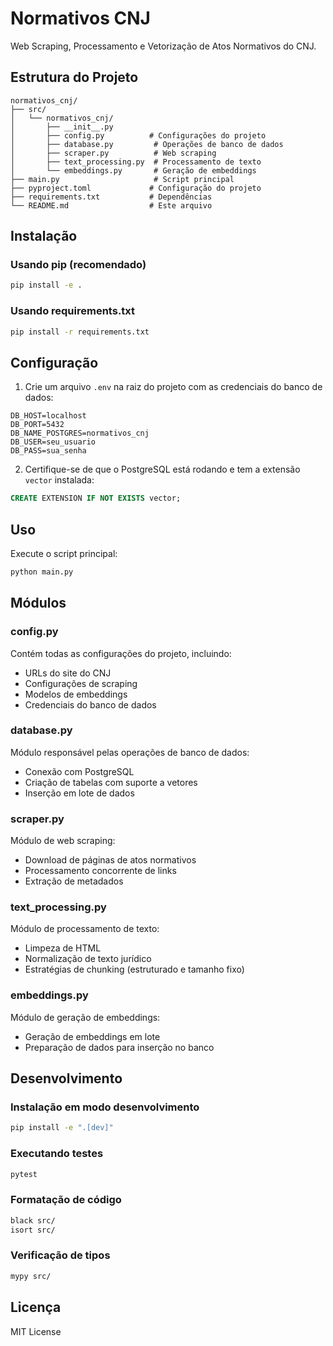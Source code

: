 # Normativos CNJ

Web Scraping, Processamento e Vetorização de Atos Normativos do CNJ.

## Estrutura do Projeto

```
normativos_cnj/
├── src/
│   └── normativos_cnj/
│       ├── __init__.py
│       ├── config.py          # Configurações do projeto
│       ├── database.py         # Operações de banco de dados
│       ├── scraper.py          # Web scraping
│       ├── text_processing.py  # Processamento de texto
│       └── embeddings.py       # Geração de embeddings
├── main.py                     # Script principal
├── pyproject.toml             # Configuração do projeto
├── requirements.txt           # Dependências
└── README.md                  # Este arquivo
```

## Instalação

### Usando pip (recomendado)

```bash
pip install -e .
```

### Usando requirements.txt

```bash
pip install -r requirements.txt
```

## Configuração

1. Crie um arquivo `.env` na raiz do projeto com as credenciais do banco de dados:

```env
DB_HOST=localhost
DB_PORT=5432
DB_NAME_POSTGRES=normativos_cnj
DB_USER=seu_usuario
DB_PASS=sua_senha
```

2. Certifique-se de que o PostgreSQL está rodando e tem a extensão `vector` instalada:

```sql
CREATE EXTENSION IF NOT EXISTS vector;
```

## Uso

Execute o script principal:

```bash
python main.py
```

## Módulos

### config.py
Contém todas as configurações do projeto, incluindo:
- URLs do site do CNJ
- Configurações de scraping
- Modelos de embeddings
- Credenciais do banco de dados

### database.py
Módulo responsável pelas operações de banco de dados:
- Conexão com PostgreSQL
- Criação de tabelas com suporte a vetores
- Inserção em lote de dados

### scraper.py
Módulo de web scraping:
- Download de páginas de atos normativos
- Processamento concorrente de links
- Extração de metadados

### text_processing.py
Módulo de processamento de texto:
- Limpeza de HTML
- Normalização de texto jurídico
- Estratégias de chunking (estruturado e tamanho fixo)

### embeddings.py
Módulo de geração de embeddings:
- Geração de embeddings em lote
- Preparação de dados para inserção no banco

## Desenvolvimento

### Instalação em modo desenvolvimento

```bash
pip install -e ".[dev]"
```

### Executando testes

```bash
pytest
```

### Formatação de código

```bash
black src/
isort src/
```

### Verificação de tipos

```bash
mypy src/
```

## Licença

MIT License
